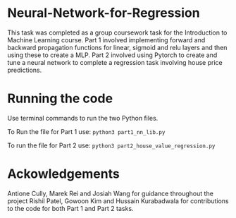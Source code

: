 # Neural-Network-for-Regression
This task was completed as a group coursework task for the Introduction to Machine Learning course. Part 1 involved implementing forward and backward propagation functions for linear, sigmoid and relu layers and then using these to create a MLP. Part 2 involved using Pytorch to create and tune a neural network to complete a regression task involving house price predictions. 

# Running the code
Use terminal commands to run the two Python files.

To Run the file for Part 1 use:
`python3 part1_nn_lib.py`

To run the file for Part 2 use:
`python3 part2_house_value_regression.py`

# Ackowledgements
Antione Cully, Marek Rei and Josiah Wang for guidance throughout the project
Rishil Patel, Gowoon Kim and Hussain Kurabadwala for contributions to the code for both Part 1 and Part 2 tasks.
